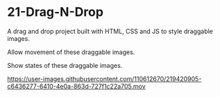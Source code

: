 # 21-Drag-N-Drop
A drag and drop project built with HTML, CSS and JS to style draggable images.

Allow movement of these draggable images.

Show states of these draggable images.

https://user-images.githubusercontent.com/110612670/219420905-c6436277-6410-4e0a-863d-727f1c22a705.mov
